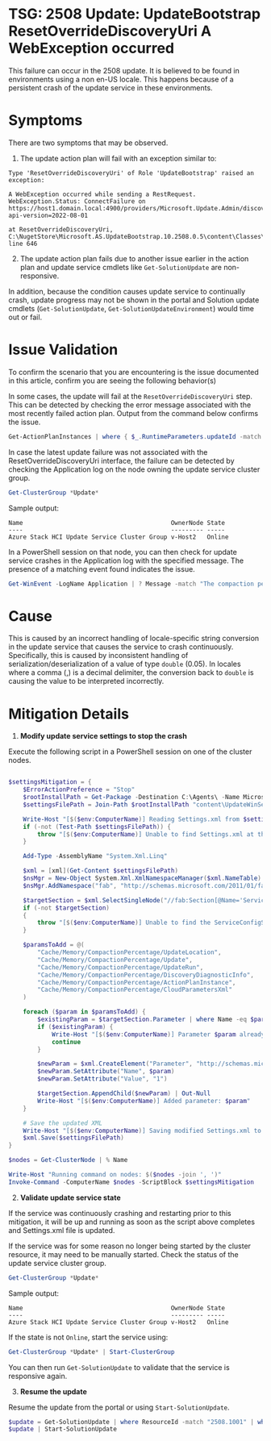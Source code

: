 # TSG: 2508 Update: UpdateBootstrap ResetOverrideDiscoveryUri  A WebException occurred

This failure can occur in the 2508 update. It is believed to be found in environments using a non en-US locale. This happens because of a persistent crash of the update service in these environments.

# Symptoms
There are two symptoms that may be observed. 

1. The update action plan will fail with an exception similar to:
```
Type 'ResetOverrideDiscoveryUri' of Role 'UpdateBootstrap' raised an exception:

A WebException occurred while sending a RestRequest. WebException.Status: ConnectFailure on https://host1.domain.local:4900/providers/Microsoft.Update.Admin/discoveryDiagnosticInfo?api-version=2022-08-01

at ResetOverrideDiscoveryUri, C:\NugetStore\Microsoft.AS.UpdateBootstrap.10.2508.0.5\content\Classes\UpdateBootstrap\UpdateBootstrap.psm1: line 646
```

2. The update action plan fails due to another issue earlier in the action plan and update service cmdlets like `Get-SolutionUpdate` are non-responsive.

In addition, because the condition causes update service to continually crash, update progress may not be shown in the portal and Solution update cmdlets (`Get-SolutionUpdate`, `Get-SolutionUpdateEnvironment`) would time out or fail.

# Issue Validation
To confirm the scenario that you are encountering is the issue documented in this article, confirm you are seeing the following behavior(s)

In some cases, the update will fail at the `ResetOverrideDiscoveryUri` step. This can be detected by checking the error message associated with the most recently failed action plan. Output from the command below confirms the issue.

```powershell
Get-ActionPlanInstances | where { $_.RuntimeParameters.updateId -match "Solution" } | where Status -eq "Failed" | sort EndDateTime | select -Last 1 | where ProgressAsXml -match "Type 'ResetOverrideDiscoveryUri' of Role 'UpdateBootstrap' raised an exception" | ft InstanceId
```

In case the latest update failure was not associated with the ResetOverrideDiscoveryUri interface, the failure can be detected by checking the Application log on the node owning the update service cluster group.

```powershell
Get-ClusterGroup *Update*
```

Sample output:
```
Name                                         OwnerNode State
----                                         --------- -----
Azure Stack HCI Update Service Cluster Group v-Host2   Online
```

In a PowerShell session on that node, you can then check for update service crashes in the Application log with the specified message. The presence of a matching event found indicates the issue.

```powershell
Get-WinEvent -LogName Application | ? Message -match "The compaction percentage must be between 0 and 1" | select -First 1
```

# Cause
This is caused by an incorrect handling of locale-specific string conversion in the update service that causes the service to crash continuously. Specifically, this is caused by inconsistent handling of serialization/deserialization of a value of type `double` (0.05). In locales where a comma (,) is a decimal delimiter, the conversion back to `double` is causing the value to be interpreted incorrectly.

# Mitigation Details

1. **Modify update service settings to stop the crash**

Execute the following script in a PowerShell session on one of the cluster nodes.

```powershell

$settingsMitigation = {
    $ErrorActionPreference = "Stop"
    $rootInstallPath = Get-Package -Destination C:\Agents\ -Name Microsoft.AzureStack.UpdateWinService | % Source | Split-Path
    $settingsFilePath = Join-Path $rootInstallPath "content\UpdateWinService\Settings.xml"

    Write-Host "[$($env:ComputerName)] Reading Settings.xml from $settingsFilePath"
    if (-not (Test-Path $settingsFilePath)) {
        throw "[$($env:ComputerName)] Unable to find Settings.xml at the expected path: $settingsFilePath"
    }

    Add-Type -AssemblyName "System.Xml.Linq"  

    $xml = [xml](Get-Content $settingsFilePath)
    $nsMgr = New-Object System.Xml.XmlNamespaceManager($xml.NameTable)
    $nsMgr.AddNamespace("fab", "http://schemas.microsoft.com/2011/01/fabric")

    $targetSection = $xml.SelectSingleNode("//fab:Section[@Name='ServiceConfigSection']", $nsMgr)
    if (-not $targetSection)
    {
        throw "[$($env:ComputerName)] Unable to find the ServiceConfigSection section in Settings.xml"
    }

    $paramsToAdd = @(
        "Cache/Memory/CompactionPercentage/UpdateLocation",
        "Cache/Memory/CompactionPercentage/Update",
        "Cache/Memory/CompactionPercentage/UpdateRun",
        "Cache/Memory/CompactionPercentage/DiscoveryDiagnosticInfo",
        "Cache/Memory/CompactionPercentage/ActionPlanInstance",
        "Cache/Memory/CompactionPercentage/CloudParametersXml"
    )

    foreach ($param in $paramsToAdd) {
        $existingParam = $targetSection.Parameter | where Name -eq $param
        if ($existingParam) {
            Write-Host "[$($env:ComputerName)] Parameter $param already exists. Skipping addition." -Foregroundcolor Gray
            continue
        }

        $newParam = $xml.CreateElement("Parameter", "http://schemas.microsoft.com/2011/01/fabric")
        $newParam.SetAttribute("Name", $param)
        $newParam.SetAttribute("Value", "1")

        $targetSection.AppendChild($newParam) | Out-Null
        Write-Host "[$($env:ComputerName)] Added parameter: $param"
    }

    # Save the updated XML
    Write-Host "[$($env:ComputerName)] Saving modified Settings.xml to $settingsFilePath"
    $xml.Save($settingsFilePath)
}

$nodes = Get-ClusterNode | % Name

Write-Host "Running command on nodes: $($nodes -join ', ')"
Invoke-Command -ComputerName $nodes -ScriptBlock $settingsMitigation
```

2. **Validate update service state**

If the service was continuously crashing and restarting prior to this mitigation, it will be up and running as soon as the script above completes and Settings.xml file is updated.

If the service was for some reason no longer being started by the cluster resource, it may need to be manually started. Check the status of the update service cluster group.

```powershell
Get-ClusterGroup *Update*
```

Sample output:
```
Name                                         OwnerNode State
----                                         --------- -----
Azure Stack HCI Update Service Cluster Group v-Host2   Online
```

If the state is not `Online`, start the service using: 
```powershell
Get-ClusterGroup *Update* | Start-ClusterGroup
```

You can then run `Get-SolutionUpdate` to validate that the service is responsive again.

3. **Resume the update**

Resume the update from the portal or using `Start-SolutionUpdate`.

```powershell
$update = Get-SolutionUpdate | where ResourceId -match "2508.1001" | where State -eq "InstallationFailed"
$update | Start-SolutionUpdate
```

